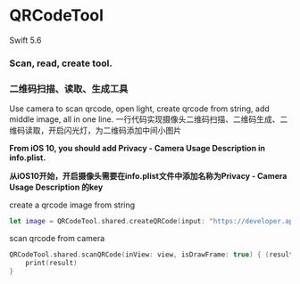 # QRCodeTool
Swift 5.6

### Scan, read, create tool.

### 二维码扫描、读取、生成工具

Use camera to scan qrcode, open light, create qrcode from string, add middle image, all in one line.
一行代码实现摄像头二维码扫描、二维码生成、二维码读取，开启闪光灯，为二维码添加中间小图片

**From iOS 10, you should add Privacy - Camera Usage Description in info.plist.**

**从iOS10开始，开启摄像头需要在info.plist文件中添加名称为Privacy - Camera Usage Description 的key**

create a qrcode image from string
```swift
let image = QRCodeTool.shared.createQRCode(input: "https://developer.apple.com/", middleImage: UIImage(named: "test"), scale: .init(x: 0.2, y: 0.2))
```

scan qrcode from camera
```swift
QRCodeTool.shared.scanQRCode(inView: view, isDrawFrame: true) { (result : [String]) in
    print(result)
}
```
